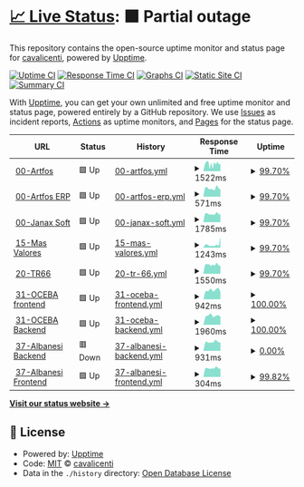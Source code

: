 # [📈 Live Status](https://cavalicenti.github.io/upptime): <!--live status--> **🟧 Partial outage**

This repository contains the open-source uptime monitor and status page for [cavalicenti](https://cavalicenti.github.io/upptime), powered by [Upptime](https://github.com/upptime/upptime).

[![Uptime CI](https://github.com/cavalicenti/upptime/workflows/Uptime%20CI/badge.svg)](https://github.com/cavalicenti/upptime/actions?query=workflow%3A%22Uptime+CI%22)
[![Response Time CI](https://github.com/cavalicenti/upptime/workflows/Response%20Time%20CI/badge.svg)](https://github.com/cavalicenti/upptime/actions?query=workflow%3A%22Response+Time+CI%22)
[![Graphs CI](https://github.com/cavalicenti/upptime/workflows/Graphs%20CI/badge.svg)](https://github.com/cavalicenti/upptime/actions?query=workflow%3A%22Graphs+CI%22)
[![Static Site CI](https://github.com/cavalicenti/upptime/workflows/Static%20Site%20CI/badge.svg)](https://github.com/cavalicenti/upptime/actions?query=workflow%3A%22Static+Site+CI%22)
[![Summary CI](https://github.com/cavalicenti/upptime/workflows/Summary%20CI/badge.svg)](https://github.com/cavalicenti/upptime/actions?query=workflow%3A%22Summary+CI%22)

With [Upptime](https://upptime.js.org), you can get your own unlimited and free uptime monitor and status page, powered entirely by a GitHub repository. We use [Issues](https://github.com/cavalicenti/upptime/issues) as incident reports, [Actions](https://github.com/cavalicenti/upptime/actions) as uptime monitors, and [Pages](https://cavalicenti.github.io/upptime) for the status page.

<!--start: status pages-->
<!-- This summary is generated by Upptime (https://github.com/upptime/upptime) -->
<!-- Do not edit this manually, your changes will be overwritten -->
<!-- prettier-ignore -->
| URL | Status | History | Response Time | Uptime |
| --- | ------ | ------- | ------------- | ------ |
| <img alt="" src="https://icons.duckduckgo.com/ip3/www.artfos.com.ar.ico" height="13"> [00-Artfos](https://www.artfos.com.ar) | 🟩 Up | [00-artfos.yml](https://github.com/cavalicenti/upptime/commits/HEAD/history/00-artfos.yml) | <details><summary><img alt="Response time graph" src="./graphs/00-artfos/response-time-week.png" height="20"> 1522ms</summary><br><a href="https://cavalicenti.github.io/upptime/history/00-artfos"><img alt="Response time 2490" src="https://img.shields.io/endpoint?url=https%3A%2F%2Fraw.githubusercontent.com%2Fcavalicenti%2Fupptime%2FHEAD%2Fapi%2F00-artfos%2Fresponse-time.json"></a><br><a href="https://cavalicenti.github.io/upptime/history/00-artfos"><img alt="24-hour response time 1573" src="https://img.shields.io/endpoint?url=https%3A%2F%2Fraw.githubusercontent.com%2Fcavalicenti%2Fupptime%2FHEAD%2Fapi%2F00-artfos%2Fresponse-time-day.json"></a><br><a href="https://cavalicenti.github.io/upptime/history/00-artfos"><img alt="7-day response time 1522" src="https://img.shields.io/endpoint?url=https%3A%2F%2Fraw.githubusercontent.com%2Fcavalicenti%2Fupptime%2FHEAD%2Fapi%2F00-artfos%2Fresponse-time-week.json"></a><br><a href="https://cavalicenti.github.io/upptime/history/00-artfos"><img alt="30-day response time 1998" src="https://img.shields.io/endpoint?url=https%3A%2F%2Fraw.githubusercontent.com%2Fcavalicenti%2Fupptime%2FHEAD%2Fapi%2F00-artfos%2Fresponse-time-month.json"></a><br><a href="https://cavalicenti.github.io/upptime/history/00-artfos"><img alt="1-year response time 2442" src="https://img.shields.io/endpoint?url=https%3A%2F%2Fraw.githubusercontent.com%2Fcavalicenti%2Fupptime%2FHEAD%2Fapi%2F00-artfos%2Fresponse-time-year.json"></a></details> | <details><summary><a href="https://cavalicenti.github.io/upptime/history/00-artfos">99.70%</a></summary><a href="https://cavalicenti.github.io/upptime/history/00-artfos"><img alt="All-time uptime 87.39%" src="https://img.shields.io/endpoint?url=https%3A%2F%2Fraw.githubusercontent.com%2Fcavalicenti%2Fupptime%2FHEAD%2Fapi%2F00-artfos%2Fuptime.json"></a><br><a href="https://cavalicenti.github.io/upptime/history/00-artfos"><img alt="24-hour uptime 100.00%" src="https://img.shields.io/endpoint?url=https%3A%2F%2Fraw.githubusercontent.com%2Fcavalicenti%2Fupptime%2FHEAD%2Fapi%2F00-artfos%2Fuptime-day.json"></a><br><a href="https://cavalicenti.github.io/upptime/history/00-artfos"><img alt="7-day uptime 99.70%" src="https://img.shields.io/endpoint?url=https%3A%2F%2Fraw.githubusercontent.com%2Fcavalicenti%2Fupptime%2FHEAD%2Fapi%2F00-artfos%2Fuptime-week.json"></a><br><a href="https://cavalicenti.github.io/upptime/history/00-artfos"><img alt="30-day uptime 99.93%" src="https://img.shields.io/endpoint?url=https%3A%2F%2Fraw.githubusercontent.com%2Fcavalicenti%2Fupptime%2FHEAD%2Fapi%2F00-artfos%2Fuptime-month.json"></a><br><a href="https://cavalicenti.github.io/upptime/history/00-artfos"><img alt="1-year uptime 99.96%" src="https://img.shields.io/endpoint?url=https%3A%2F%2Fraw.githubusercontent.com%2Fcavalicenti%2Fupptime%2FHEAD%2Fapi%2F00-artfos%2Fuptime-year.json"></a></details>
| <img alt="" src="https://icons.duckduckgo.com/ip3/intranet.artfos.com.ar.ico" height="13"> [00-Artfos ERP](https://intranet.artfos.com.ar/) | 🟩 Up | [00-artfos-erp.yml](https://github.com/cavalicenti/upptime/commits/HEAD/history/00-artfos-erp.yml) | <details><summary><img alt="Response time graph" src="./graphs/00-artfos-erp/response-time-week.png" height="20"> 571ms</summary><br><a href="https://cavalicenti.github.io/upptime/history/00-artfos-erp"><img alt="Response time 764" src="https://img.shields.io/endpoint?url=https%3A%2F%2Fraw.githubusercontent.com%2Fcavalicenti%2Fupptime%2FHEAD%2Fapi%2F00-artfos-erp%2Fresponse-time.json"></a><br><a href="https://cavalicenti.github.io/upptime/history/00-artfos-erp"><img alt="24-hour response time 488" src="https://img.shields.io/endpoint?url=https%3A%2F%2Fraw.githubusercontent.com%2Fcavalicenti%2Fupptime%2FHEAD%2Fapi%2F00-artfos-erp%2Fresponse-time-day.json"></a><br><a href="https://cavalicenti.github.io/upptime/history/00-artfos-erp"><img alt="7-day response time 571" src="https://img.shields.io/endpoint?url=https%3A%2F%2Fraw.githubusercontent.com%2Fcavalicenti%2Fupptime%2FHEAD%2Fapi%2F00-artfos-erp%2Fresponse-time-week.json"></a><br><a href="https://cavalicenti.github.io/upptime/history/00-artfos-erp"><img alt="30-day response time 632" src="https://img.shields.io/endpoint?url=https%3A%2F%2Fraw.githubusercontent.com%2Fcavalicenti%2Fupptime%2FHEAD%2Fapi%2F00-artfos-erp%2Fresponse-time-month.json"></a><br><a href="https://cavalicenti.github.io/upptime/history/00-artfos-erp"><img alt="1-year response time 785" src="https://img.shields.io/endpoint?url=https%3A%2F%2Fraw.githubusercontent.com%2Fcavalicenti%2Fupptime%2FHEAD%2Fapi%2F00-artfos-erp%2Fresponse-time-year.json"></a></details> | <details><summary><a href="https://cavalicenti.github.io/upptime/history/00-artfos-erp">99.70%</a></summary><a href="https://cavalicenti.github.io/upptime/history/00-artfos-erp"><img alt="All-time uptime 99.96%" src="https://img.shields.io/endpoint?url=https%3A%2F%2Fraw.githubusercontent.com%2Fcavalicenti%2Fupptime%2FHEAD%2Fapi%2F00-artfos-erp%2Fuptime.json"></a><br><a href="https://cavalicenti.github.io/upptime/history/00-artfos-erp"><img alt="24-hour uptime 100.00%" src="https://img.shields.io/endpoint?url=https%3A%2F%2Fraw.githubusercontent.com%2Fcavalicenti%2Fupptime%2FHEAD%2Fapi%2F00-artfos-erp%2Fuptime-day.json"></a><br><a href="https://cavalicenti.github.io/upptime/history/00-artfos-erp"><img alt="7-day uptime 99.70%" src="https://img.shields.io/endpoint?url=https%3A%2F%2Fraw.githubusercontent.com%2Fcavalicenti%2Fupptime%2FHEAD%2Fapi%2F00-artfos-erp%2Fuptime-week.json"></a><br><a href="https://cavalicenti.github.io/upptime/history/00-artfos-erp"><img alt="30-day uptime 99.93%" src="https://img.shields.io/endpoint?url=https%3A%2F%2Fraw.githubusercontent.com%2Fcavalicenti%2Fupptime%2FHEAD%2Fapi%2F00-artfos-erp%2Fuptime-month.json"></a><br><a href="https://cavalicenti.github.io/upptime/history/00-artfos-erp"><img alt="1-year uptime 99.95%" src="https://img.shields.io/endpoint?url=https%3A%2F%2Fraw.githubusercontent.com%2Fcavalicenti%2Fupptime%2FHEAD%2Fapi%2F00-artfos-erp%2Fuptime-year.json"></a></details>
| <img alt="" src="https://icons.duckduckgo.com/ip3/www.janaxsoftware.com.ar.ico" height="13"> [00-Janax Soft](https://www.janaxsoftware.com.ar/) | 🟩 Up | [00-janax-soft.yml](https://github.com/cavalicenti/upptime/commits/HEAD/history/00-janax-soft.yml) | <details><summary><img alt="Response time graph" src="./graphs/00-janax-soft/response-time-week.png" height="20"> 1785ms</summary><br><a href="https://cavalicenti.github.io/upptime/history/00-janax-soft"><img alt="Response time 2689" src="https://img.shields.io/endpoint?url=https%3A%2F%2Fraw.githubusercontent.com%2Fcavalicenti%2Fupptime%2FHEAD%2Fapi%2F00-janax-soft%2Fresponse-time.json"></a><br><a href="https://cavalicenti.github.io/upptime/history/00-janax-soft"><img alt="24-hour response time 1657" src="https://img.shields.io/endpoint?url=https%3A%2F%2Fraw.githubusercontent.com%2Fcavalicenti%2Fupptime%2FHEAD%2Fapi%2F00-janax-soft%2Fresponse-time-day.json"></a><br><a href="https://cavalicenti.github.io/upptime/history/00-janax-soft"><img alt="7-day response time 1785" src="https://img.shields.io/endpoint?url=https%3A%2F%2Fraw.githubusercontent.com%2Fcavalicenti%2Fupptime%2FHEAD%2Fapi%2F00-janax-soft%2Fresponse-time-week.json"></a><br><a href="https://cavalicenti.github.io/upptime/history/00-janax-soft"><img alt="30-day response time 2020" src="https://img.shields.io/endpoint?url=https%3A%2F%2Fraw.githubusercontent.com%2Fcavalicenti%2Fupptime%2FHEAD%2Fapi%2F00-janax-soft%2Fresponse-time-month.json"></a><br><a href="https://cavalicenti.github.io/upptime/history/00-janax-soft"><img alt="1-year response time 2467" src="https://img.shields.io/endpoint?url=https%3A%2F%2Fraw.githubusercontent.com%2Fcavalicenti%2Fupptime%2FHEAD%2Fapi%2F00-janax-soft%2Fresponse-time-year.json"></a></details> | <details><summary><a href="https://cavalicenti.github.io/upptime/history/00-janax-soft">99.70%</a></summary><a href="https://cavalicenti.github.io/upptime/history/00-janax-soft"><img alt="All-time uptime 99.44%" src="https://img.shields.io/endpoint?url=https%3A%2F%2Fraw.githubusercontent.com%2Fcavalicenti%2Fupptime%2FHEAD%2Fapi%2F00-janax-soft%2Fuptime.json"></a><br><a href="https://cavalicenti.github.io/upptime/history/00-janax-soft"><img alt="24-hour uptime 100.00%" src="https://img.shields.io/endpoint?url=https%3A%2F%2Fraw.githubusercontent.com%2Fcavalicenti%2Fupptime%2FHEAD%2Fapi%2F00-janax-soft%2Fuptime-day.json"></a><br><a href="https://cavalicenti.github.io/upptime/history/00-janax-soft"><img alt="7-day uptime 99.70%" src="https://img.shields.io/endpoint?url=https%3A%2F%2Fraw.githubusercontent.com%2Fcavalicenti%2Fupptime%2FHEAD%2Fapi%2F00-janax-soft%2Fuptime-week.json"></a><br><a href="https://cavalicenti.github.io/upptime/history/00-janax-soft"><img alt="30-day uptime 99.93%" src="https://img.shields.io/endpoint?url=https%3A%2F%2Fraw.githubusercontent.com%2Fcavalicenti%2Fupptime%2FHEAD%2Fapi%2F00-janax-soft%2Fuptime-month.json"></a><br><a href="https://cavalicenti.github.io/upptime/history/00-janax-soft"><img alt="1-year uptime 99.19%" src="https://img.shields.io/endpoint?url=https%3A%2F%2Fraw.githubusercontent.com%2Fcavalicenti%2Fupptime%2FHEAD%2Fapi%2F00-janax-soft%2Fuptime-year.json"></a></details>
| <img alt="" src="https://icons.duckduckgo.com/ip3/www.masvalores.com.ar.ico" height="13"> [15-Mas Valores](https://www.masvalores.com.ar/) | 🟩 Up | [15-mas-valores.yml](https://github.com/cavalicenti/upptime/commits/HEAD/history/15-mas-valores.yml) | <details><summary><img alt="Response time graph" src="./graphs/15-mas-valores/response-time-week.png" height="20"> 1243ms</summary><br><a href="https://cavalicenti.github.io/upptime/history/15-mas-valores"><img alt="Response time 1201" src="https://img.shields.io/endpoint?url=https%3A%2F%2Fraw.githubusercontent.com%2Fcavalicenti%2Fupptime%2FHEAD%2Fapi%2F15-mas-valores%2Fresponse-time.json"></a><br><a href="https://cavalicenti.github.io/upptime/history/15-mas-valores"><img alt="24-hour response time 4190" src="https://img.shields.io/endpoint?url=https%3A%2F%2Fraw.githubusercontent.com%2Fcavalicenti%2Fupptime%2FHEAD%2Fapi%2F15-mas-valores%2Fresponse-time-day.json"></a><br><a href="https://cavalicenti.github.io/upptime/history/15-mas-valores"><img alt="7-day response time 1243" src="https://img.shields.io/endpoint?url=https%3A%2F%2Fraw.githubusercontent.com%2Fcavalicenti%2Fupptime%2FHEAD%2Fapi%2F15-mas-valores%2Fresponse-time-week.json"></a><br><a href="https://cavalicenti.github.io/upptime/history/15-mas-valores"><img alt="30-day response time 1078" src="https://img.shields.io/endpoint?url=https%3A%2F%2Fraw.githubusercontent.com%2Fcavalicenti%2Fupptime%2FHEAD%2Fapi%2F15-mas-valores%2Fresponse-time-month.json"></a><br><a href="https://cavalicenti.github.io/upptime/history/15-mas-valores"><img alt="1-year response time 1221" src="https://img.shields.io/endpoint?url=https%3A%2F%2Fraw.githubusercontent.com%2Fcavalicenti%2Fupptime%2FHEAD%2Fapi%2F15-mas-valores%2Fresponse-time-year.json"></a></details> | <details><summary><a href="https://cavalicenti.github.io/upptime/history/15-mas-valores">99.70%</a></summary><a href="https://cavalicenti.github.io/upptime/history/15-mas-valores"><img alt="All-time uptime 97.58%" src="https://img.shields.io/endpoint?url=https%3A%2F%2Fraw.githubusercontent.com%2Fcavalicenti%2Fupptime%2FHEAD%2Fapi%2F15-mas-valores%2Fuptime.json"></a><br><a href="https://cavalicenti.github.io/upptime/history/15-mas-valores"><img alt="24-hour uptime 100.00%" src="https://img.shields.io/endpoint?url=https%3A%2F%2Fraw.githubusercontent.com%2Fcavalicenti%2Fupptime%2FHEAD%2Fapi%2F15-mas-valores%2Fuptime-day.json"></a><br><a href="https://cavalicenti.github.io/upptime/history/15-mas-valores"><img alt="7-day uptime 99.70%" src="https://img.shields.io/endpoint?url=https%3A%2F%2Fraw.githubusercontent.com%2Fcavalicenti%2Fupptime%2FHEAD%2Fapi%2F15-mas-valores%2Fuptime-week.json"></a><br><a href="https://cavalicenti.github.io/upptime/history/15-mas-valores"><img alt="30-day uptime 99.93%" src="https://img.shields.io/endpoint?url=https%3A%2F%2Fraw.githubusercontent.com%2Fcavalicenti%2Fupptime%2FHEAD%2Fapi%2F15-mas-valores%2Fuptime-month.json"></a><br><a href="https://cavalicenti.github.io/upptime/history/15-mas-valores"><img alt="1-year uptime 96.42%" src="https://img.shields.io/endpoint?url=https%3A%2F%2Fraw.githubusercontent.com%2Fcavalicenti%2Fupptime%2FHEAD%2Fapi%2F15-mas-valores%2Fuptime-year.json"></a></details>
| <img alt="" src="https://icons.duckduckgo.com/ip3/www.transportesruta66.com.ar.ico" height="13"> [20-TR66](https://www.transportesruta66.com.ar/) | 🟩 Up | [20-tr-66.yml](https://github.com/cavalicenti/upptime/commits/HEAD/history/20-tr-66.yml) | <details><summary><img alt="Response time graph" src="./graphs/20-tr-66/response-time-week.png" height="20"> 1550ms</summary><br><a href="https://cavalicenti.github.io/upptime/history/20-tr-66"><img alt="Response time 1879" src="https://img.shields.io/endpoint?url=https%3A%2F%2Fraw.githubusercontent.com%2Fcavalicenti%2Fupptime%2FHEAD%2Fapi%2F20-tr-66%2Fresponse-time.json"></a><br><a href="https://cavalicenti.github.io/upptime/history/20-tr-66"><img alt="24-hour response time 1353" src="https://img.shields.io/endpoint?url=https%3A%2F%2Fraw.githubusercontent.com%2Fcavalicenti%2Fupptime%2FHEAD%2Fapi%2F20-tr-66%2Fresponse-time-day.json"></a><br><a href="https://cavalicenti.github.io/upptime/history/20-tr-66"><img alt="7-day response time 1550" src="https://img.shields.io/endpoint?url=https%3A%2F%2Fraw.githubusercontent.com%2Fcavalicenti%2Fupptime%2FHEAD%2Fapi%2F20-tr-66%2Fresponse-time-week.json"></a><br><a href="https://cavalicenti.github.io/upptime/history/20-tr-66"><img alt="30-day response time 1183" src="https://img.shields.io/endpoint?url=https%3A%2F%2Fraw.githubusercontent.com%2Fcavalicenti%2Fupptime%2FHEAD%2Fapi%2F20-tr-66%2Fresponse-time-month.json"></a><br><a href="https://cavalicenti.github.io/upptime/history/20-tr-66"><img alt="1-year response time 1877" src="https://img.shields.io/endpoint?url=https%3A%2F%2Fraw.githubusercontent.com%2Fcavalicenti%2Fupptime%2FHEAD%2Fapi%2F20-tr-66%2Fresponse-time-year.json"></a></details> | <details><summary><a href="https://cavalicenti.github.io/upptime/history/20-tr-66">99.70%</a></summary><a href="https://cavalicenti.github.io/upptime/history/20-tr-66"><img alt="All-time uptime 86.36%" src="https://img.shields.io/endpoint?url=https%3A%2F%2Fraw.githubusercontent.com%2Fcavalicenti%2Fupptime%2FHEAD%2Fapi%2F20-tr-66%2Fuptime.json"></a><br><a href="https://cavalicenti.github.io/upptime/history/20-tr-66"><img alt="24-hour uptime 100.00%" src="https://img.shields.io/endpoint?url=https%3A%2F%2Fraw.githubusercontent.com%2Fcavalicenti%2Fupptime%2FHEAD%2Fapi%2F20-tr-66%2Fuptime-day.json"></a><br><a href="https://cavalicenti.github.io/upptime/history/20-tr-66"><img alt="7-day uptime 99.70%" src="https://img.shields.io/endpoint?url=https%3A%2F%2Fraw.githubusercontent.com%2Fcavalicenti%2Fupptime%2FHEAD%2Fapi%2F20-tr-66%2Fuptime-week.json"></a><br><a href="https://cavalicenti.github.io/upptime/history/20-tr-66"><img alt="30-day uptime 77.99%" src="https://img.shields.io/endpoint?url=https%3A%2F%2Fraw.githubusercontent.com%2Fcavalicenti%2Fupptime%2FHEAD%2Fapi%2F20-tr-66%2Fuptime-month.json"></a><br><a href="https://cavalicenti.github.io/upptime/history/20-tr-66"><img alt="1-year uptime 98.11%" src="https://img.shields.io/endpoint?url=https%3A%2F%2Fraw.githubusercontent.com%2Fcavalicenti%2Fupptime%2FHEAD%2Fapi%2F20-tr-66%2Fuptime-year.json"></a></details>
| <img alt="" src="https://icons.duckduckgo.com/ip3/conreg-fe.oceba.gba.gov.ar.ico" height="13"> [31-OCEBA frontend](https://conreg-fe.oceba.gba.gov.ar) | 🟩 Up | [31-oceba-frontend.yml](https://github.com/cavalicenti/upptime/commits/HEAD/history/31-oceba-frontend.yml) | <details><summary><img alt="Response time graph" src="./graphs/31-oceba-frontend/response-time-week.png" height="20"> 942ms</summary><br><a href="https://cavalicenti.github.io/upptime/history/31-oceba-frontend"><img alt="Response time 1019" src="https://img.shields.io/endpoint?url=https%3A%2F%2Fraw.githubusercontent.com%2Fcavalicenti%2Fupptime%2FHEAD%2Fapi%2F31-oceba-frontend%2Fresponse-time.json"></a><br><a href="https://cavalicenti.github.io/upptime/history/31-oceba-frontend"><img alt="24-hour response time 775" src="https://img.shields.io/endpoint?url=https%3A%2F%2Fraw.githubusercontent.com%2Fcavalicenti%2Fupptime%2FHEAD%2Fapi%2F31-oceba-frontend%2Fresponse-time-day.json"></a><br><a href="https://cavalicenti.github.io/upptime/history/31-oceba-frontend"><img alt="7-day response time 942" src="https://img.shields.io/endpoint?url=https%3A%2F%2Fraw.githubusercontent.com%2Fcavalicenti%2Fupptime%2FHEAD%2Fapi%2F31-oceba-frontend%2Fresponse-time-week.json"></a><br><a href="https://cavalicenti.github.io/upptime/history/31-oceba-frontend"><img alt="30-day response time 1103" src="https://img.shields.io/endpoint?url=https%3A%2F%2Fraw.githubusercontent.com%2Fcavalicenti%2Fupptime%2FHEAD%2Fapi%2F31-oceba-frontend%2Fresponse-time-month.json"></a><br><a href="https://cavalicenti.github.io/upptime/history/31-oceba-frontend"><img alt="1-year response time 1036" src="https://img.shields.io/endpoint?url=https%3A%2F%2Fraw.githubusercontent.com%2Fcavalicenti%2Fupptime%2FHEAD%2Fapi%2F31-oceba-frontend%2Fresponse-time-year.json"></a></details> | <details><summary><a href="https://cavalicenti.github.io/upptime/history/31-oceba-frontend">100.00%</a></summary><a href="https://cavalicenti.github.io/upptime/history/31-oceba-frontend"><img alt="All-time uptime 99.16%" src="https://img.shields.io/endpoint?url=https%3A%2F%2Fraw.githubusercontent.com%2Fcavalicenti%2Fupptime%2FHEAD%2Fapi%2F31-oceba-frontend%2Fuptime.json"></a><br><a href="https://cavalicenti.github.io/upptime/history/31-oceba-frontend"><img alt="24-hour uptime 100.00%" src="https://img.shields.io/endpoint?url=https%3A%2F%2Fraw.githubusercontent.com%2Fcavalicenti%2Fupptime%2FHEAD%2Fapi%2F31-oceba-frontend%2Fuptime-day.json"></a><br><a href="https://cavalicenti.github.io/upptime/history/31-oceba-frontend"><img alt="7-day uptime 100.00%" src="https://img.shields.io/endpoint?url=https%3A%2F%2Fraw.githubusercontent.com%2Fcavalicenti%2Fupptime%2FHEAD%2Fapi%2F31-oceba-frontend%2Fuptime-week.json"></a><br><a href="https://cavalicenti.github.io/upptime/history/31-oceba-frontend"><img alt="30-day uptime 96.85%" src="https://img.shields.io/endpoint?url=https%3A%2F%2Fraw.githubusercontent.com%2Fcavalicenti%2Fupptime%2FHEAD%2Fapi%2F31-oceba-frontend%2Fuptime-month.json"></a><br><a href="https://cavalicenti.github.io/upptime/history/31-oceba-frontend"><img alt="1-year uptime 99.67%" src="https://img.shields.io/endpoint?url=https%3A%2F%2Fraw.githubusercontent.com%2Fcavalicenti%2Fupptime%2FHEAD%2Fapi%2F31-oceba-frontend%2Fuptime-year.json"></a></details>
| <img alt="" src="https://icons.duckduckgo.com/ip3/conreg-be.oceba.gba.gov.ar.ico" height="13"> [31-OCEBA Backend](https://conreg-be.oceba.gba.gov.ar) | 🟩 Up | [31-oceba-backend.yml](https://github.com/cavalicenti/upptime/commits/HEAD/history/31-oceba-backend.yml) | <details><summary><img alt="Response time graph" src="./graphs/31-oceba-backend/response-time-week.png" height="20"> 1960ms</summary><br><a href="https://cavalicenti.github.io/upptime/history/31-oceba-backend"><img alt="Response time 2079" src="https://img.shields.io/endpoint?url=https%3A%2F%2Fraw.githubusercontent.com%2Fcavalicenti%2Fupptime%2FHEAD%2Fapi%2F31-oceba-backend%2Fresponse-time.json"></a><br><a href="https://cavalicenti.github.io/upptime/history/31-oceba-backend"><img alt="24-hour response time 1741" src="https://img.shields.io/endpoint?url=https%3A%2F%2Fraw.githubusercontent.com%2Fcavalicenti%2Fupptime%2FHEAD%2Fapi%2F31-oceba-backend%2Fresponse-time-day.json"></a><br><a href="https://cavalicenti.github.io/upptime/history/31-oceba-backend"><img alt="7-day response time 1960" src="https://img.shields.io/endpoint?url=https%3A%2F%2Fraw.githubusercontent.com%2Fcavalicenti%2Fupptime%2FHEAD%2Fapi%2F31-oceba-backend%2Fresponse-time-week.json"></a><br><a href="https://cavalicenti.github.io/upptime/history/31-oceba-backend"><img alt="30-day response time 2080" src="https://img.shields.io/endpoint?url=https%3A%2F%2Fraw.githubusercontent.com%2Fcavalicenti%2Fupptime%2FHEAD%2Fapi%2F31-oceba-backend%2Fresponse-time-month.json"></a><br><a href="https://cavalicenti.github.io/upptime/history/31-oceba-backend"><img alt="1-year response time 2113" src="https://img.shields.io/endpoint?url=https%3A%2F%2Fraw.githubusercontent.com%2Fcavalicenti%2Fupptime%2FHEAD%2Fapi%2F31-oceba-backend%2Fresponse-time-year.json"></a></details> | <details><summary><a href="https://cavalicenti.github.io/upptime/history/31-oceba-backend">100.00%</a></summary><a href="https://cavalicenti.github.io/upptime/history/31-oceba-backend"><img alt="All-time uptime 99.14%" src="https://img.shields.io/endpoint?url=https%3A%2F%2Fraw.githubusercontent.com%2Fcavalicenti%2Fupptime%2FHEAD%2Fapi%2F31-oceba-backend%2Fuptime.json"></a><br><a href="https://cavalicenti.github.io/upptime/history/31-oceba-backend"><img alt="24-hour uptime 100.00%" src="https://img.shields.io/endpoint?url=https%3A%2F%2Fraw.githubusercontent.com%2Fcavalicenti%2Fupptime%2FHEAD%2Fapi%2F31-oceba-backend%2Fuptime-day.json"></a><br><a href="https://cavalicenti.github.io/upptime/history/31-oceba-backend"><img alt="7-day uptime 100.00%" src="https://img.shields.io/endpoint?url=https%3A%2F%2Fraw.githubusercontent.com%2Fcavalicenti%2Fupptime%2FHEAD%2Fapi%2F31-oceba-backend%2Fuptime-week.json"></a><br><a href="https://cavalicenti.github.io/upptime/history/31-oceba-backend"><img alt="30-day uptime 96.85%" src="https://img.shields.io/endpoint?url=https%3A%2F%2Fraw.githubusercontent.com%2Fcavalicenti%2Fupptime%2FHEAD%2Fapi%2F31-oceba-backend%2Fuptime-month.json"></a><br><a href="https://cavalicenti.github.io/upptime/history/31-oceba-backend"><img alt="1-year uptime 99.65%" src="https://img.shields.io/endpoint?url=https%3A%2F%2Fraw.githubusercontent.com%2Fcavalicenti%2Fupptime%2FHEAD%2Fapi%2F31-oceba-backend%2Fuptime-year.json"></a></details>
| <img alt="" src="https://icons.duckduckgo.com/ip3/proveedores.albanesi.com.ar.ico" height="13"> [37-Albanesi Backend](http://proveedores.albanesi.com.ar/web/index.php/site/login) | 🟥 Down | [37-albanesi-backend.yml](https://github.com/cavalicenti/upptime/commits/HEAD/history/37-albanesi-backend.yml) | <details><summary><img alt="Response time graph" src="./graphs/37-albanesi-backend/response-time-week.png" height="20"> 931ms</summary><br><a href="https://cavalicenti.github.io/upptime/history/37-albanesi-backend"><img alt="Response time 1128" src="https://img.shields.io/endpoint?url=https%3A%2F%2Fraw.githubusercontent.com%2Fcavalicenti%2Fupptime%2FHEAD%2Fapi%2F37-albanesi-backend%2Fresponse-time.json"></a><br><a href="https://cavalicenti.github.io/upptime/history/37-albanesi-backend"><img alt="24-hour response time 858" src="https://img.shields.io/endpoint?url=https%3A%2F%2Fraw.githubusercontent.com%2Fcavalicenti%2Fupptime%2FHEAD%2Fapi%2F37-albanesi-backend%2Fresponse-time-day.json"></a><br><a href="https://cavalicenti.github.io/upptime/history/37-albanesi-backend"><img alt="7-day response time 931" src="https://img.shields.io/endpoint?url=https%3A%2F%2Fraw.githubusercontent.com%2Fcavalicenti%2Fupptime%2FHEAD%2Fapi%2F37-albanesi-backend%2Fresponse-time-week.json"></a><br><a href="https://cavalicenti.github.io/upptime/history/37-albanesi-backend"><img alt="30-day response time 957" src="https://img.shields.io/endpoint?url=https%3A%2F%2Fraw.githubusercontent.com%2Fcavalicenti%2Fupptime%2FHEAD%2Fapi%2F37-albanesi-backend%2Fresponse-time-month.json"></a><br><a href="https://cavalicenti.github.io/upptime/history/37-albanesi-backend"><img alt="1-year response time 1087" src="https://img.shields.io/endpoint?url=https%3A%2F%2Fraw.githubusercontent.com%2Fcavalicenti%2Fupptime%2FHEAD%2Fapi%2F37-albanesi-backend%2Fresponse-time-year.json"></a></details> | <details><summary><a href="https://cavalicenti.github.io/upptime/history/37-albanesi-backend">0.00%</a></summary><a href="https://cavalicenti.github.io/upptime/history/37-albanesi-backend"><img alt="All-time uptime 18.95%" src="https://img.shields.io/endpoint?url=https%3A%2F%2Fraw.githubusercontent.com%2Fcavalicenti%2Fupptime%2FHEAD%2Fapi%2F37-albanesi-backend%2Fuptime.json"></a><br><a href="https://cavalicenti.github.io/upptime/history/37-albanesi-backend"><img alt="24-hour uptime 0.00%" src="https://img.shields.io/endpoint?url=https%3A%2F%2Fraw.githubusercontent.com%2Fcavalicenti%2Fupptime%2FHEAD%2Fapi%2F37-albanesi-backend%2Fuptime-day.json"></a><br><a href="https://cavalicenti.github.io/upptime/history/37-albanesi-backend"><img alt="7-day uptime 0.00%" src="https://img.shields.io/endpoint?url=https%3A%2F%2Fraw.githubusercontent.com%2Fcavalicenti%2Fupptime%2FHEAD%2Fapi%2F37-albanesi-backend%2Fuptime-week.json"></a><br><a href="https://cavalicenti.github.io/upptime/history/37-albanesi-backend"><img alt="30-day uptime 0.00%" src="https://img.shields.io/endpoint?url=https%3A%2F%2Fraw.githubusercontent.com%2Fcavalicenti%2Fupptime%2FHEAD%2Fapi%2F37-albanesi-backend%2Fuptime-month.json"></a><br><a href="https://cavalicenti.github.io/upptime/history/37-albanesi-backend"><img alt="1-year uptime 0.00%" src="https://img.shields.io/endpoint?url=https%3A%2F%2Fraw.githubusercontent.com%2Fcavalicenti%2Fupptime%2FHEAD%2Fapi%2F37-albanesi-backend%2Fuptime-year.json"></a></details>
| <img alt="" src="https://icons.duckduckgo.com/ip3/proveedores.albanesi.com.ar.ico" height="13"> [37-Albanesi Frontend](http://proveedores.albanesi.com.ar) | 🟩 Up | [37-albanesi-frontend.yml](https://github.com/cavalicenti/upptime/commits/HEAD/history/37-albanesi-frontend.yml) | <details><summary><img alt="Response time graph" src="./graphs/37-albanesi-frontend/response-time-week.png" height="20"> 304ms</summary><br><a href="https://cavalicenti.github.io/upptime/history/37-albanesi-frontend"><img alt="Response time 342" src="https://img.shields.io/endpoint?url=https%3A%2F%2Fraw.githubusercontent.com%2Fcavalicenti%2Fupptime%2FHEAD%2Fapi%2F37-albanesi-frontend%2Fresponse-time.json"></a><br><a href="https://cavalicenti.github.io/upptime/history/37-albanesi-frontend"><img alt="24-hour response time 282" src="https://img.shields.io/endpoint?url=https%3A%2F%2Fraw.githubusercontent.com%2Fcavalicenti%2Fupptime%2FHEAD%2Fapi%2F37-albanesi-frontend%2Fresponse-time-day.json"></a><br><a href="https://cavalicenti.github.io/upptime/history/37-albanesi-frontend"><img alt="7-day response time 304" src="https://img.shields.io/endpoint?url=https%3A%2F%2Fraw.githubusercontent.com%2Fcavalicenti%2Fupptime%2FHEAD%2Fapi%2F37-albanesi-frontend%2Fresponse-time-week.json"></a><br><a href="https://cavalicenti.github.io/upptime/history/37-albanesi-frontend"><img alt="30-day response time 323" src="https://img.shields.io/endpoint?url=https%3A%2F%2Fraw.githubusercontent.com%2Fcavalicenti%2Fupptime%2FHEAD%2Fapi%2F37-albanesi-frontend%2Fresponse-time-month.json"></a><br><a href="https://cavalicenti.github.io/upptime/history/37-albanesi-frontend"><img alt="1-year response time 344" src="https://img.shields.io/endpoint?url=https%3A%2F%2Fraw.githubusercontent.com%2Fcavalicenti%2Fupptime%2FHEAD%2Fapi%2F37-albanesi-frontend%2Fresponse-time-year.json"></a></details> | <details><summary><a href="https://cavalicenti.github.io/upptime/history/37-albanesi-frontend">99.82%</a></summary><a href="https://cavalicenti.github.io/upptime/history/37-albanesi-frontend"><img alt="All-time uptime 98.35%" src="https://img.shields.io/endpoint?url=https%3A%2F%2Fraw.githubusercontent.com%2Fcavalicenti%2Fupptime%2FHEAD%2Fapi%2F37-albanesi-frontend%2Fuptime.json"></a><br><a href="https://cavalicenti.github.io/upptime/history/37-albanesi-frontend"><img alt="24-hour uptime 100.00%" src="https://img.shields.io/endpoint?url=https%3A%2F%2Fraw.githubusercontent.com%2Fcavalicenti%2Fupptime%2FHEAD%2Fapi%2F37-albanesi-frontend%2Fuptime-day.json"></a><br><a href="https://cavalicenti.github.io/upptime/history/37-albanesi-frontend"><img alt="7-day uptime 99.82%" src="https://img.shields.io/endpoint?url=https%3A%2F%2Fraw.githubusercontent.com%2Fcavalicenti%2Fupptime%2FHEAD%2Fapi%2F37-albanesi-frontend%2Fuptime-week.json"></a><br><a href="https://cavalicenti.github.io/upptime/history/37-albanesi-frontend"><img alt="30-day uptime 99.85%" src="https://img.shields.io/endpoint?url=https%3A%2F%2Fraw.githubusercontent.com%2Fcavalicenti%2Fupptime%2FHEAD%2Fapi%2F37-albanesi-frontend%2Fuptime-month.json"></a><br><a href="https://cavalicenti.github.io/upptime/history/37-albanesi-frontend"><img alt="1-year uptime 98.58%" src="https://img.shields.io/endpoint?url=https%3A%2F%2Fraw.githubusercontent.com%2Fcavalicenti%2Fupptime%2FHEAD%2Fapi%2F37-albanesi-frontend%2Fuptime-year.json"></a></details>

<!--end: status pages-->

[**Visit our status website →**](https://cavalicenti.github.io/upptime)

## 📄 License

- Powered by: [Upptime](https://github.com/upptime/upptime)
- Code: [MIT](./LICENSE) © [cavalicenti](https://cavalicenti.github.io/upptime)
- Data in the `./history` directory: [Open Database License](https://opendatacommons.org/licenses/odbl/1-0/)
